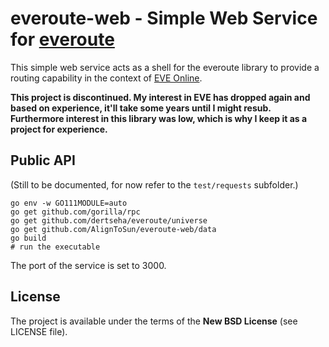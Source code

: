 # everoute-web - Simple Web Service for [everoute](https://github.com/dertseha/everoute)

This simple web service acts as a shell for the everoute library to provide a routing capability in the context of [EVE Online](https://www.eveonline.com/).

**This project is discontinued. My interest in EVE has dropped again and based on experience, it'll take some years until I might resub. Furthermore interest in this library was low, which is why I keep it as a project for experience.**

## Public API
(Still to be documented, for now refer to the ```test/requests``` subfolder.)

```
go env -w GO111MODULE=auto
go get github.com/gorilla/rpc
go get github.com/dertseha/everoute/universe
go get github.com/AlignToSun/everoute-web/data
go build
# run the executable
```

The port of the service is set to 3000.

## License

The project is available under the terms of the **New BSD License** (see LICENSE file).
